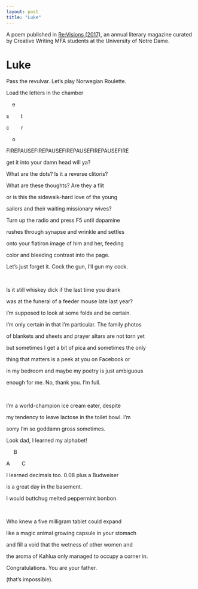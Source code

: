 ```yaml
---
layout: post
title: "Luke"
---
```


A poem published in [Re:Visions (2017)](https://issuu.com/nd_mfa_creative_writing/docs/revisions2017), an annual literary magazine curated by Creative Writing MFA students at the University of Notre Dame.

# Luke 

Pass the revulvar. Let’s play Norwegian Roulette.

Load the letters in the chamber


&nbsp;&nbsp;&nbsp;&nbsp;e

s&nbsp;&nbsp;&nbsp;&nbsp;&nbsp;&nbsp;&nbsp;&nbsp;t

c&nbsp;&nbsp;&nbsp;&nbsp;&nbsp;&nbsp;&nbsp;&nbsp;r

&nbsp;&nbsp;&nbsp;&nbsp;o


FIREPAUSEFIREPAUSEFIREPAUSEFIREPAUSEFIRE

get it into your damn head will ya?

What are the dots? Is it a reverse clitoris?

What are these thoughts? Are they a flit

or is this the sidewalk-hard love of the young

sailors and their waiting missionary wives?

Turn up the radio and press F5 until dopamine

rushes through synapse and wrinkle and settles

onto your flatiron image of him and her, feeding

color and bleeding contrast into the page.

Let’s just forget it. Cock the gun, I’ll gun my cock.

&nbsp;

Is it still whiskey dick if the last time you drank

was at the funeral of a feeder mouse late last year?

I’m supposed to look at some folds and be certain.

I’m only certain in that I’m particular. The family photos

of blankets and sheets and prayer altars are not torn yet

but sometimes I get a bit of pica and sometimes the only

thing that matters is a peek at you on Facebook or

in my bedroom and maybe my poetry is just ambiguous

enough for me. No, thank you. I’m full.

&nbsp;

I’m a world-champion ice cream eater, despite

my tendency to leave lactose in the toilet bowl. I’m

sorry I’m so goddamn gross sometimes.

Look dad, I learned my alphabet!

&nbsp;&nbsp;&nbsp;&nbsp;&nbsp;B

A&nbsp;&nbsp;&nbsp;&nbsp;&nbsp;&nbsp;&nbsp;&nbsp;C

I learned decimals too. 0.08 plus a Budweiser

is a great day in the basement.

I would buttchug melted peppermint bonbon.

&nbsp;

Who knew a five milligram tablet could expand

like a magic animal growing capsule in your stomach

and fill a void that the wetness of other women and

the aroma of Kahlua only managed to occupy a corner in.

Congratulations. You are your father.

(that’s impossible).


